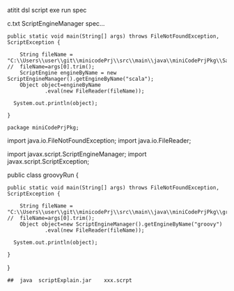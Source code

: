 atitit dsl script exe run spec

c.txt
ScriptEngineManager spec...


	public static void main(String[] args) throws FileNotFoundException, ScriptException {
	
		String fileName = "C:\\Users\\user\\git\\minicodePrj\\src\\main\\java\\miniCodePrjPkg\\Sample.scala";
	//	fileName=args[0].trim();
		ScriptEngine engineByName = new ScriptEngineManager().getEngineByName("scala");
		Object object=engineByName
				.eval(new FileReader(fileName));

      System.out.println(object);

	}
	
	package miniCodePrjPkg;
import java.io.FileNotFoundException;
import java.io.FileReader;

import javax.script.ScriptEngineManager;
import javax.script.ScriptException;

public class groovyRun {

	public static void main(String[] args) throws FileNotFoundException, ScriptException {
	
		String fileName = "C:\\Users\\user\\git\\minicodePrj\\src\\main\\java\\miniCodePrjPkg\\groovy1.groovy";
	//	fileName=args[0].trim();
		Object object=new ScriptEngineManager().getEngineByName("groovy")
				.eval(new FileReader(fileName));

      System.out.println(object);

	}

}
	

	
	##  java  scriptExplain.jar    xxx.scrpt